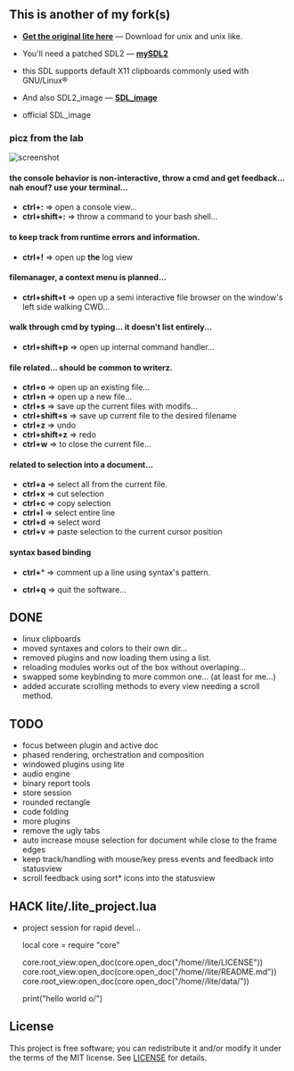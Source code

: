 ## This is another of my fork(s)

* **[Get the original lite here](https://github.com/rxi/lite)** — Download
  for unix and unix like.


* You'll need a patched SDL2 — **[mySDL2](https://github.com/HackIT/mySDL2)**
- this SDL supports default X11 clipboards commonly used with GNU/Linux®
* And also SDL2_image — **[SDL_image](https://github.com/SDL-mirror/SDL_image)**
- official SDL_image

### picz from the lab

![screenshot](https://raw.githubusercontent.com/HackIT/lite/master/screenshot.png)

#### the console behavior is non-interactive, throw a cmd and get feedback... nah enouf? use your terminal...
- **ctrl+:** => open a console view...
- **ctrl+shift+:** => throw a command to your bash shell...

#### to keep track from runtime errors and information.
- **ctrl+!** => open up **the** log view

#### filemanager, a context menu is planned...
- **ctrl+shift+t** => open up a semi interactive file browser on the window's left side walking CWD...

#### walk through cmd by typing... it doesn't list entirely...
- **ctrl+shift+p** => open up internal command handler...

#### file related... should be common to writerz.
- **ctrl+o** => open up an existing file...
- **ctrl+n** => open up a new file...
- **ctrl+s** => save up the current files with modifs...
- **ctrl+shift+s** => save up current file to the desired filename
- **ctrl+z** => undo
- **ctrl+shift+z** => redo
- **ctrl+w** => to close the current file...

#### related to selection into a document...
- **ctrl+a** => select all from the current file.
- **ctrl+x** => cut selection
- **ctrl+c** => copy selection
- **ctrl+l** => select entire line
- **ctrl+d** => select word
- **ctrl+v** => paste selection to the current cursor position

#### syntax based binding
- **ctrl+*** => comment up a line using syntax's pattern.

- **ctrl+q** => quit the software...

## DONE
- linux clipboards
- moved syntaxes and colors to their own dir...
- removed plugins and now loading them using a list.
- reloading modules works out of the box without overlaping...
- swapped some keybinding to more common one... (at least for me...)
- added accurate scrolling methods to every view needing a scroll method.

## TODO
- focus between plugin and active doc
- phased rendering, orchestration and composition
- windowed plugins using lite
- audio engine
- binary report tools
- store session
- rounded rectangle
- code folding
- more plugins
- remove the ugly tabs
- auto increase mouse selection for document while close to the frame edges
- keep track/handling with mouse/key press events and feedback into statusview
- scroll feedback using sort* icons into the statusview

## HACK lite/.lite_project.lua

- project session for rapid devel...


	local core = require "core"

	core.root_view:open_doc(core.open_doc("/home/<user>/lite/LICENSE"))
	core.root_view:open_doc(core.open_doc("/home/<user>/lite/README.md"))
	core.root_view:open_doc(core.open_doc("/home/<user>/lite/data/<file>"))

	print("hello world o/")

## License
This project is free software; you can redistribute it and/or modify it under
the terms of the MIT license. See [LICENSE](LICENSE) for details.

